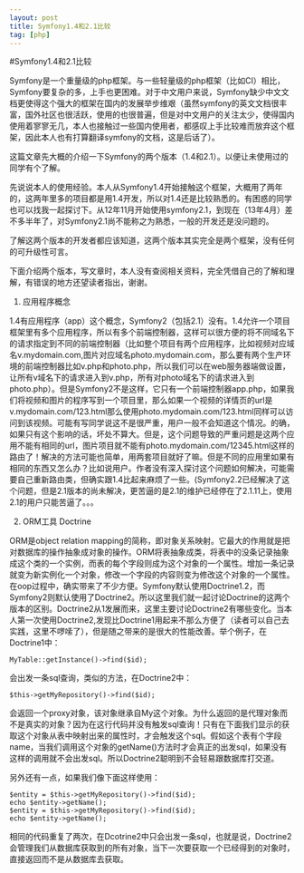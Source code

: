 ```yaml
---
layout: post
title: Symfony1.4和2.1比较
tag: [php]
---
```

#Symfony1.4和2.1比较

Symfony是一个重量级的php框架。与一些轻量级的php框架（比如CI）相比，Symfony要复杂的多，上手也更困难。对于中文用户来说，Symfony缺少中文文档更使得这个强大的框架在国内的发展举步维艰（虽然symfony的英文文档很丰富，国外社区也很活跃，使用的也很普遍，但是对中文用户的关注太少，使得国内使用着寥寥无几，本人也接触过一些国内使用者，都感叹上手比较难而放弃这个框架，因此本人也有打算翻译symfony的文档，这是后话了）。

这篇文章先大概的介绍一下Symfony的两个版本（1.4和2.1）。以便让未使用过的同学有个了解。

先说说本人的使用经验。本人从Symfony1.4开始接触这个框架，大概用了两年的，这两年里多的项目都是用1.4开发，所以对1.4还是比较熟悉的。有困惑的同学也可以找我一起探讨下。从12年11月开始使用symfony2.1，到现在（13年4月）差不多半年了，对Symfony2.1尚不能称之为熟悉，一般的开发还是没问题的。

了解这两个版本的开发者都应该知道，这两个版本其实完全是两个框架，没有任何的可升级性可言。

下面介绍两个版本，写文章时，本人没有查阅相关资料，完全凭借自己的了解和理解，有错误的地方还望读者指出，谢谢。

1. 应用程序概念

1.4有应用程序（app）这个概念，Symfony2（包括2.1）没有。1.4允许一个项目框架里有多个应用程序，所以有多个前端控制器，这样可以很方便的将不同域名下的请求指定到不同的前端控制器（比如整个项目有两个应用程序，比如视频对应域名v.mydomain.com,图片对应域名photo.mydomain.com，那么要有两个生产环境的前端控制器比如v.php和photo.php，所以我们可以在web服务器端做设置，让所有v域名下的请求进入到v.php，所有对photo域名下的请求进入到photo.php）。但是Symfony2不是这样，它只有一个前端控制器app.php，如果我们将视频和图片的程序写到一个项目里，那么如果一个视频的详情页的url是v.mydomain.com/123.html那么使用photo.mydomain.com/123.html同样可以访问到该视频。可能有写同学说这不是很严重，用户一般不会知道这个情况。的确，如果只有这个影响的话，坏处不算大。但是，这个问题导致的严重问题是这两个应用不能有相同的url，图片项目就不能有photo.mydomain.com/12345.html这样的路由了！解决的方法可能也简单，用两套项目就好了嘛。但是不同的应用里如果有相同的东西又怎么办？比如说用户。作者没有深入探讨这个问题如何解决，可能需要自己重新路由类，但确实跟1.4比起来麻烦了一些。(Symfony2.2已经解决了这个问题，但是2.1版本的尚未解决，更苦逼的是2.1的维护已经停在了2.1.11上，使用2.1的用户只能苦逼了。。。

2. ORM工具  Doctrine

ORM是object relation mapping的简称，即对象关系映射。它最大的作用就是把对数据库的操作抽象成对象的操作。ORM将表抽象成类，将表中的没条记录抽象成这个类的一个实例，而表的每个字段则成为这个对象的一个属性。增加一条记录就变为新实例化一个对象，修改一个字段的内容则变为修改这个对象的一个属性。在oop过程中，确实带来了不少方便。Symfony默认使用Doctrine1.2，而Symfony2则默认使用了Doctrine2。所以这里我们就一起讨论Doctrine的这两个版本的区别。Doctrine2从1发展而来，这里主要讨论Doctrine2有哪些变化。当本人第一次使用Doctrine2,发现比Doctrine1用起来不那么方便了（读者可以自己去实践，这里不啰嗦了），但是随之带来的是很大的性能改善。举个例子，在Doctrine1中：
    
    MyTable::getInstance()->find($id);

会出发一条sql查询，类似的方法，在Doctrine2中：

    $this->getMyRepository()->find($id);

会返回一个proxy对象，该对象继承自My这个对象。为什么返回的是代理对象而不是真实的对象？因为在这行代码并没有触发sql查询！只有在下面我们显示的获取这个对象从表中映射出来的属性时，才会触发这个sql。假如这个表有个字段name，当我们调用这个对象的getName()方法时才会真正的出发sql，如果没有这样的调用就不会出发sql。所以Doctrine2聪明到不会轻易跟数据库打交道。

另外还有一点，如果我们像下面这样使用：

    $entity = $this->getMyRepository()->find($id);
    echo $entity->getName();
    $entity = $this->getMyRepository()->find($id);
    echo $entity->getName();

相同的代码重复了两次，在Dcotrine2中只会出发一条sql，也就是说，Doctrine2会管理我们从数据库获取到的所有对象，当下一次要获取一个已经得到的对象时，直接返回而不是从数据库去获取。